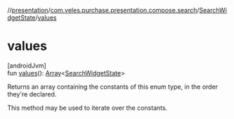 //[presentation](../../../index.md)/[com.veles.purchase.presentation.compose.search](../index.md)/[SearchWidgetState](index.md)/[values](values.md)

# values

[androidJvm]\
fun [values](values.md)(): [Array](https://kotlinlang.org/api/latest/jvm/stdlib/kotlin/-array/index.html)&lt;[SearchWidgetState](index.md)&gt;

Returns an array containing the constants of this enum type, in the order they're declared.

This method may be used to iterate over the constants.
